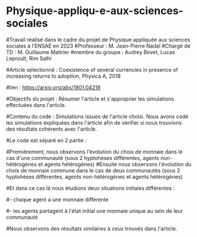 # Physique-appliqu-e-aux-sciences-sociales
#Travail réalisé dans le cadre du projet de Physique appliquée aux sciences sociales à l'ENSAE en 2023
#Professeur : M. Jean-Pierre Nadal
#Chargé de TD : M. Guillaume Maitrier
#membre du groupe : Audrey Bovet, Lucas Leproult, Rim Salhi

#Article sélectionné : Coexistence of several currencies in presence of increasing returns to adoption, Physica A, 2018

#lien : https://arxiv.org/abs/1801.04218

#Objectifs du projet : Résumer l'article et s'approprier les simulations effectuées dans l'article.

#Contenu du code : Simulations issues de l'article choisi. Nous avons codé les simulations expliquées dans l'article afin de vérifier si nous trouvions des résultats cohérents avec l'article.

#Le code est séparé en 2 partie :

#Premièrement, nous observons l'évolution du choix de monnaie dans le cas d'une communauté (sous 2 hyptohèses différentes, agents non-hétérogènes et agents hétérogènes)
#Ensuite nous observons l'évolution du choix de monnaie commune dans le cas de deux communautés (sous 2 hyptohèses différentes, agents non-hétérogènes et agents hétérogènes)

#Et dans ce cas là nous étudions deux situations initiales différentes :

#- chaque agent a une monnaie différente

#- les agents partagent à l'état initial une monnaie unique au sein de leur communauté

#Nous observons des résultats similaires à ceux trouvés dans l'article.
